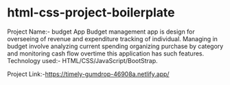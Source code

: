 # html-css-project-boilerplate
Project Name:- budget App
Budget management app is design for overseeing of revenue and expenditure tracking of individual.
Managing in budget involve analyzing current spending organizing purchase by category and monitoring cash flow overtime this application has such features.
Technology used:- 
               HTML/CSS/JavaScript/BootStrap.

Project Link:-https://timely-gumdrop-46908a.netlify.app/
 
